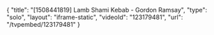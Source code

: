 {
    "title": "[1508441819] Lamb Shami Kebab  - Gordon Ramsay",
    "type": "solo",
    "layout": "iframe-static",
    "videoId": "123179481",
    "url": "\/tvpembed\/123179481"
}
